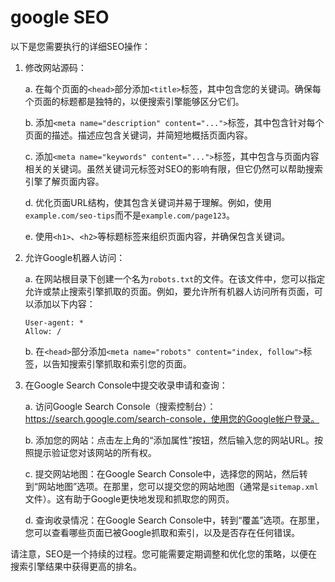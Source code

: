 # google SEO

以下是您需要执行的详细SEO操作：

1. 修改网站源码：

   a. 在每个页面的`<head>`部分添加`<title>`标签，其中包含您的关键词。确保每个页面的标题都是独特的，以便搜索引擎能够区分它们。
   
   b. 添加`<meta name="description" content="...">`标签，其中包含针对每个页面的描述。描述应包含关键词，并简短地概括页面内容。
   
   c. 添加`<meta name="keywords" content="...">`标签，其中包含与页面内容相关的关键词。虽然关键词元标签对SEO的影响有限，但它仍然可以帮助搜索引擎了解页面内容。
   
   d. 优化页面URL结构，使其包含关键词并易于理解。例如，使用`example.com/seo-tips`而不是`example.com/page123`。
   
   e. 使用`<h1>`、`<h2>`等标题标签来组织页面内容，并确保包含关键词。

2. 允许Google机器人访问：

   a. 在网站根目录下创建一个名为`robots.txt`的文件。在该文件中，您可以指定允许或禁止搜索引擎抓取的页面。例如，要允许所有机器人访问所有页面，可以添加以下内容：

      ```
      User-agent: *
      Allow: /
      ```

   b. 在`<head>`部分添加`<meta name="robots" content="index, follow">`标签，以告知搜索引擎抓取和索引您的页面。

3. 在Google Search Console中提交收录申请和查询：

   a. 访问Google Search Console（搜索控制台）：https://search.google.com/search-console，使用您的Google帐户登录。

   b. 添加您的网站：点击左上角的“添加属性”按钮，然后输入您的网站URL。按照提示验证您对该网站的所有权。

   c. 提交网站地图：在Google Search Console中，选择您的网站，然后转到“网站地图”选项。在那里，您可以提交您的网站地图（通常是`sitemap.xml`文件）。这有助于Google更快地发现和抓取您的网页。

   d. 查询收录情况：在Google Search Console中，转到“覆盖”选项。在那里，您可以查看哪些页面已被Google抓取和索引，以及是否存在任何错误。

请注意，SEO是一个持续的过程。您可能需要定期调整和优化您的策略，以便在搜索引擎结果中获得更高的排名。